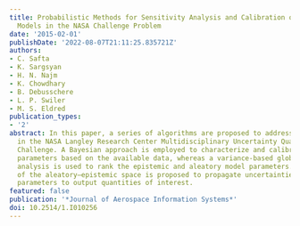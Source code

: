 ```yaml
---
title: Probabilistic Methods for Sensitivity Analysis and Calibration of Computer
  Models in the NASA Challenge Problem
date: '2015-02-01'
publishDate: '2022-08-07T21:11:25.835721Z'
authors:
- C. Safta
- K. Sargsyan
- H. N. Najm
- K. Chowdhary
- B. Debusschere
- L. P. Swiler
- M. S. Eldred
publication_types:
- '2'
abstract: In this paper, a series of algorithms are proposed to address the problems
  in the NASA Langley Research Center Multidisciplinary Uncertainty Quantification
  Challenge. A Bayesian approach is employed to characterize and calibrate the epistemic
  parameters based on the available data, whereas a variance-based global sensitivity
  analysis is used to rank the epistemic and aleatory model parameters. A nested sampling
  of the aleatory–epistemic space is proposed to propagate uncertainties from model
  parameters to output quantities of interest.
featured: false
publication: '*Journal of Aerospace Information Systems*'
doi: 10.2514/1.I010256
---
```


